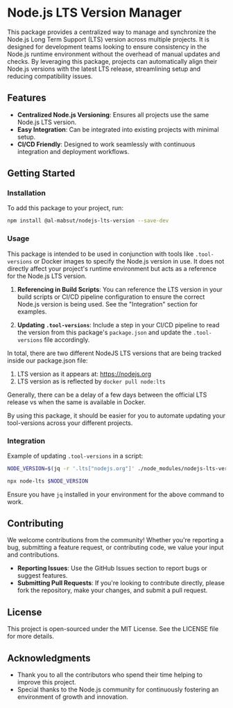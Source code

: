 # Node.js LTS Version Manager

This package provides a centralized way to manage and synchronize the Node.js Long Term Support (LTS) version across multiple projects. It is designed for development teams looking to ensure consistency in the Node.js runtime environment without the overhead of manual updates and checks. By leveraging this package, projects can automatically align their Node.js versions with the latest LTS release, streamlining setup and reducing compatibility issues.

## Features

- **Centralized Node.js Versioning**: Ensures all projects use the same Node.js LTS version.
- **Easy Integration**: Can be integrated into existing projects with minimal setup.
- **CI/CD Friendly**: Designed to work seamlessly with continuous integration and deployment workflows.

## Getting Started

### Installation

To add this package to your project, run:

```bash
npm install @al-mabsut/nodejs-lts-version --save-dev
```

### Usage

This package is intended to be used in conjunction with tools like `.tool-versions` or Docker images to specify the Node.js version in use. It does not directly affect your project's runtime environment but acts as a reference for the Node.js LTS version.

1. **Referencing in Build Scripts**: You can reference the LTS version in your build scripts or CI/CD pipeline configuration to ensure the correct Node.js version is being used. See the "Integration" section for examples.

2. **Updating `.tool-versions`**: Include a step in your CI/CD pipeline to read the version from this package's `package.json` and update the `.tool-versions` file accordingly.

In total, there are two different NodeJS LTS versions that are being tracked inside our package.json file:

1. LTS version as it appears at: https://nodejs.org
2. LTS version as is reflected by `docker pull node:lts`

Generally, there can be a delay of a few days between the official LTS release vs when the same is available in Docker.

By using this package, it should be easier for you to automate updating your tool-versions across your different projects.

### Integration

Example of updating `.tool-versions` in a script:

```bash
NODE_VERSION=$(jq -r '.lts["nodejs.org"]' ./node_modules/nodejs-lts-version-manager/package.json)

npx node-lts $NODE_VERSION
```

Ensure you have `jq` installed in your environment for the above command to work.

## Contributing

We welcome contributions from the community! Whether you're reporting a bug, submitting a feature request, or contributing code, we value your input and contributions.

- **Reporting Issues**: Use the GitHub Issues section to report bugs or suggest features.
- **Submitting Pull Requests**: If you're looking to contribute directly, please fork the repository, make your changes, and submit a pull request.

## License

This project is open-sourced under the MIT License. See the LICENSE file for more details.

## Acknowledgments

- Thank you to all the contributors who spend their time helping to improve this project.
- Special thanks to the Node.js community for continuously fostering an environment of growth and innovation.

